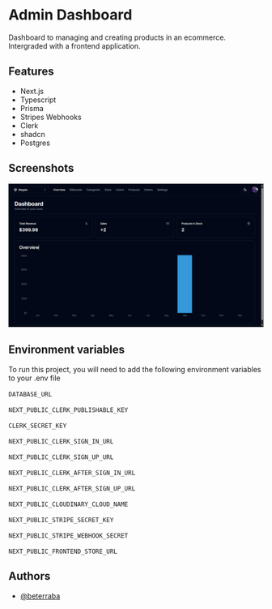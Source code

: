 
# Admin Dashboard

Dashboard to managing and creating products in an ecommerce. Intergraded with a frontend application.


## Features

- Next.js
- Typescript
- Prisma
- Stripes Webhooks
- Clerk
- shadcn
- Postgres



## Screenshots

![App Screenshot](./public/land.png)

## Environment variables

To run this project, you will need to add the following environment variables to your .env file

`DATABASE_URL`

`NEXT_PUBLIC_CLERK_PUBLISHABLE_KEY`

`CLERK_SECRET_KEY`

`NEXT_PUBLIC_CLERK_SIGN_IN_URL`

`NEXT_PUBLIC_CLERK_SIGN_UP_URL`

`NEXT_PUBLIC_CLERK_AFTER_SIGN_IN_URL`

`NEXT_PUBLIC_CLERK_AFTER_SIGN_UP_URL`

`NEXT_PUBLIC_CLOUDINARY_CLOUD_NAME`

`NEXT_PUBLIC_STRIPE_SECRET_KEY`

`NEXT_PUBLIC_STRIPE_WEBHOOK_SECRET`

`NEXT_PUBLIC_FRONTEND_STORE_URL`


## Authors

- [@beterraba](https://www.github.com/beterrabaA)

